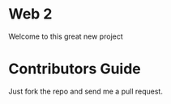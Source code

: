 Web 2 
======

Welcome to this great new project

Contributors Guide
==================

Just fork the repo and send me a pull request.
